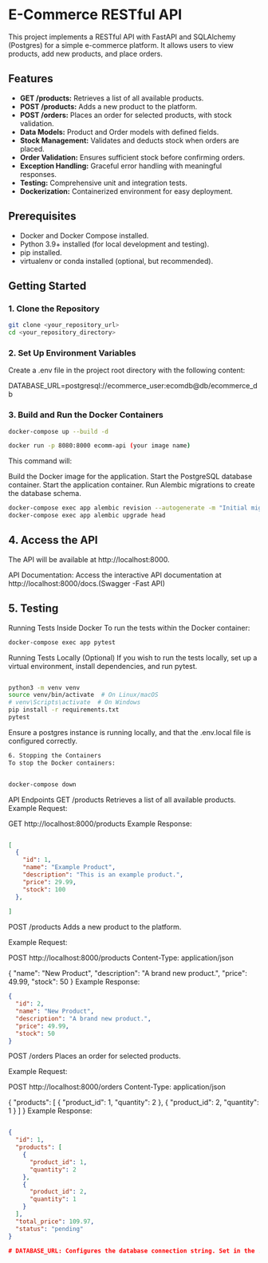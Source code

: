 # E-Commerce RESTful API

This project implements a RESTful API with FastAPI and SQLAlchemy (Postgres) for a simple e-commerce platform. It allows users to view products, add new products, and place orders.

## Features

- **GET /products:** Retrieves a list of all available products.
- **POST /products:** Adds a new product to the platform.
- **POST /orders:** Places an order for selected products, with stock validation.
- **Data Models:** Product and Order models with defined fields.
- **Stock Management:** Validates and deducts stock when orders are placed.
- **Order Validation:** Ensures sufficient stock before confirming orders.
- **Exception Handling:** Graceful error handling with meaningful responses.
- **Testing:** Comprehensive unit and integration tests.
- **Dockerization:** Containerized environment for easy deployment.

## Prerequisites

- Docker and Docker Compose installed.
- Python 3.9+ installed (for local development and testing).
- pip installed.
- virtualenv or conda installed (optional, but recommended).

## Getting Started

### 1. Clone the Repository

```bash
git clone <your_repository_url>
cd <your_repository_directory>
```

### 2. Set Up Environment Variables
Create a .env file in the project root directory with the following content:

DATABASE_URL=postgresql://ecommerce_user:ecomdb@db/ecommerce_db
### 3. Build and Run the Docker Containers
```bash
docker-compose up --build -d
```
```bash
docker run -p 8080:8000 ecomm-api (your image name)
```
This command will:

Build the Docker image for the application.
Start the PostgreSQL database container.
Start the application container.
Run Alembic migrations to create the database schema.
```bash
docker-compose exec app alembic revision --autogenerate -m "Initial migration: Create tables"
docker-compose exec app alembic upgrade head
```
## 4. Access the API
The API will be available at http://localhost:8000.

API Documentation: Access the interactive API documentation at http://localhost:8000/docs.(Swagger -Fast API)
## 5. Testing
Running Tests Inside Docker
To run the tests within the Docker container:
```bash
docker-compose exec app pytest
```

Running Tests Locally (Optional)
If you wish to run the tests locally, set up a virtual environment, install dependencies, and run pytest.

```bash

python3 -m venv venv
source venv/bin/activate  # On Linux/macOS
# venv\Scripts\activate  # On Windows
pip install -r requirements.txt
pytest

```

Ensure a postgres instance is running locally, and that the .env.local file is configured correctly.

```bash
6. Stopping the Containers
To stop the Docker containers:
```
```bash

docker-compose down

```
API Endpoints
GET /products
Retrieves a list of all available products.
Example Request:

GET http://localhost:8000/products
Example Response:

```JSON

[
  {
    "id": 1,
    "name": "Example Product",
    "description": "This is an example product.",
    "price": 29.99,
    "stock": 100
  },
 
]
```
POST /products
Adds a new product to the platform.

Example Request:

POST http://localhost:8000/products
Content-Type: application/json

{
  "name": "New Product",
  "description": "A brand new product.",
  "price": 49.99,
  "stock": 50
}
Example Response:
```json
{
  "id": 2,
  "name": "New Product",
  "description": "A brand new product.",
  "price": 49.99,
  "stock": 50
}
```
POST /orders
Places an order for selected products.

Example Request:

POST http://localhost:8000/orders
Content-Type: application/json

{
  "products": [
    {
      "product_id": 1,
      "quantity": 2
    },
    {
      "product_id": 2,
      "quantity": 1
    }
  ]
}
Example Response:
```JSON

{
  "id": 1,
  "products": [
    {
      "product_id": 1,
      "quantity": 2
    },
    {
      "product_id": 2,
      "quantity": 1
    }
  ],
  "total_price": 109.97,
  "status": "pending"
}

# DATABASE_URL: Configures the database connection string. Set in the .env file.
